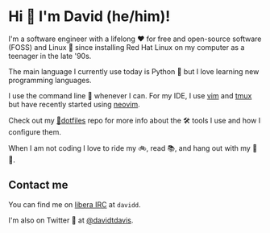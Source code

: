 # Hi 👋 I'm David (he/him)!

I'm a software engineer with a lifelong ❤️ for free and open-source software (FOSS) and Linux 🐧
since installing Red Hat Linux on my computer as a teenager in the late '90s.

The main language I currently use today is Python 🐍 but I love learning new programming languages.

I use the command line 🚀 whenever I can. For my IDE, I use [vim](https://www.vim.org/) and 
[tmux](https://github.com/tmux/tmux) but have recently started using [neovim](https://neovim.io/).

Check out my [📁dotfiles](https://github.com/daviddavis/dotfiles) repo
for more info about the 🛠️ tools I use and how I configure them.

When I am not coding I love to ride my 🚲, read 📚, and hang out with my 🐶🐶.

## Contact me

You can find me on [libera IRC](https://libera.chat/) at `davidd`.

I'm also on Twitter 🐤 at [@davidtdavis](https://twitter.com/davidtdavis).
